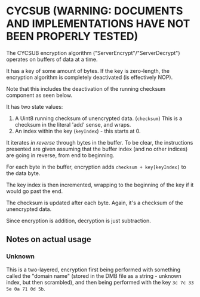 # CYCSUB (WARNING: DOCUMENTS AND IMPLEMENTATIONS HAVE NOT BEEN PROPERLY TESTED)

The CYCSUB encryption algorithm ("ServerEncrypt"/"ServerDecrypt") operates on buffers of data at a time.

It has a key of some amount of bytes. If the key is zero-length, the encryption algorithm is completely deactivated (is effectively NOP).

Note that this includes the deactivation of the running checksum component as seen below.

It has two state values:

1. A Uint8 running checksum of unencrypted data. (`checksum`) This is a checksum in the literal 'add' sense, and wraps.
2. An index within the key (`keyIndex`) - this starts at 0.

It iterates *in reverse* through bytes in the buffer. To be clear, the instructions presented are given assuming that the buffer index (and no other indices) are going in reverse, from end to beginning.

For each byte in the buffer, encryption adds `checksum + key[keyIndex]` to the data byte.

The key index is then incremented, wrapping to the beginning of the key if it would go past the end.

The checksum is updated after each byte. Again, it's a checksum of the unencrypted data.

Since encryption is addition, decryption is just subtraction.

## Notes on actual usage

### Unknown
This is a two-layered, encryption first being performed with something called the "domain name" (stored in the DMB file as a string - unknown index, but then scrambled), and then being performed with the key `3c 7c 33 5e 0a 71 0d 5b`.

